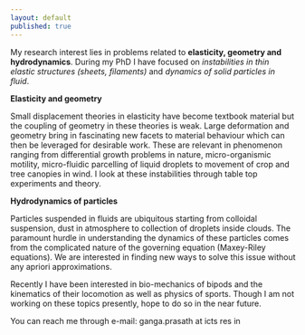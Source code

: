 ```yaml
---
layout: default
published: true
---
```

My research interest lies in problems related to **elasticity, geometry and hydrodynamics**. During my PhD I have focused on _instabilities in thin elastic structures (sheets, filaments)_ and _dynamics of solid particles in fluid_.

**Elasticity and geometry**

Small displacement theories in elasticity have become textbook material but the coupling of geometry in these theories is weak. Large deformation and geometry bring in fascinating new facets to material behaviour which can then be leveraged for desirable work. These are relevant in phenomenon ranging from differential growth problems in nature, micro-organismic motility, micro-fluidic parcelling of liquid droplets to movement of crop and tree canopies in wind. I look at these instabilities through table top experiments and theory.

**Hydrodynamics of particles**

Particles suspended in fluids are ubiquitous starting from colloidal suspension, dust in atmosphere to collection of droplets inside clouds. The paramount hurdle in understanding the dynamics of these particles comes from the complicated nature of the governing equation (Maxey-Riley equations). We are interested in finding new ways to solve this issue without any apriori approximations.

Recently I have been interested in bio-mechanics of bipods and the kinematics of their locomotion as well as physics of sports. Though I am not working on these topics presently, hope to do so in the near future.

You can reach me through e-mail: ganga.prasath at icts res in
